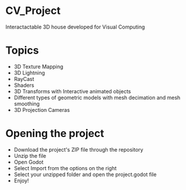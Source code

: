 # CV_Project
Interactactable 3D house developed for Visual Computing

# Topics

* 3D Texture Mapping
* 3D Lightning
* RayCast
* Shaders
* 3D Transforms with Interactive animated objects
* Different types of geometric models with mesh decimation and mesh smoothing
* 3D Projection Cameras

# Opening the project

* Download the project's ZIP file through the repository
* Unzip the file
* Open Godot
* Select Import from the options on the right
* Select your unzipped folder and open the project.godot file
* Enjoy! 
